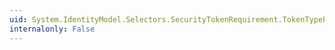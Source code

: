 ```yaml
---
uid: System.IdentityModel.Selectors.SecurityTokenRequirement.TokenTypeProperty
internalonly: False
---
```

